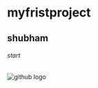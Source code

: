 # myfristproject <p1>
## shubham <p2>
###### start <p3>

![github logo](https://media.giphy.com/media/fVcKQDvHKtfBKfRGm4/giphy.gif)
